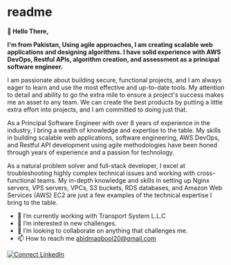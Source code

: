 # readme

**👋 Hello There,**

**I'm from Pakistan, Using agile approaches, I am creating scalable web applications and designing algorithms. I have solid experience with AWS DevOps, Restful APIs, algorithm creation, and assessment as a principal software engineer.**

I am passionate about building secure, functional projects, and I am always eager to learn and use the most effective and up-to-date tools. My attention to detail and ability to go the extra mile to ensure a project's success makes me an asset to any team. We can create the best products by putting a little extra effort into projects, and I am committed to doing just that.

As a Principal Software Engineer with over 8 years of experience in the industry, I bring a wealth of knowledge and expertise to the table. My skills in building scalable web applications, software engineering, AWS DevOps, and Restful API development using agile methodologies have been honed through years of experience and a passion for technology.

As a natural problem solver and full-stack developer, I excel at troubleshooting highly complex technical issues and working with cross-functional teams. My in-depth knowledge and skills in setting up Nginx servers, VPS servers, VPCs, S3 buckets, RDS databases, and Amazon Web Services (AWS) EC2 are just a few examples of the technical expertise I bring to the table.


- 🔭 I’m currently working with Transport System L.L.C
- 👀 I’m interested in new challenges.
- 💞️ I’m looking to collaborate on anything that challenges me.
- 📫 How to reach me abidmaqbool20@gmail.com

[![Connect LinkedIn](https://img.shields.io/badge/LinkedIn-informational?style=social&logo=linkedin)](https://www.linkedin.com/in/m-abid-maqbool-680b5a86/)

